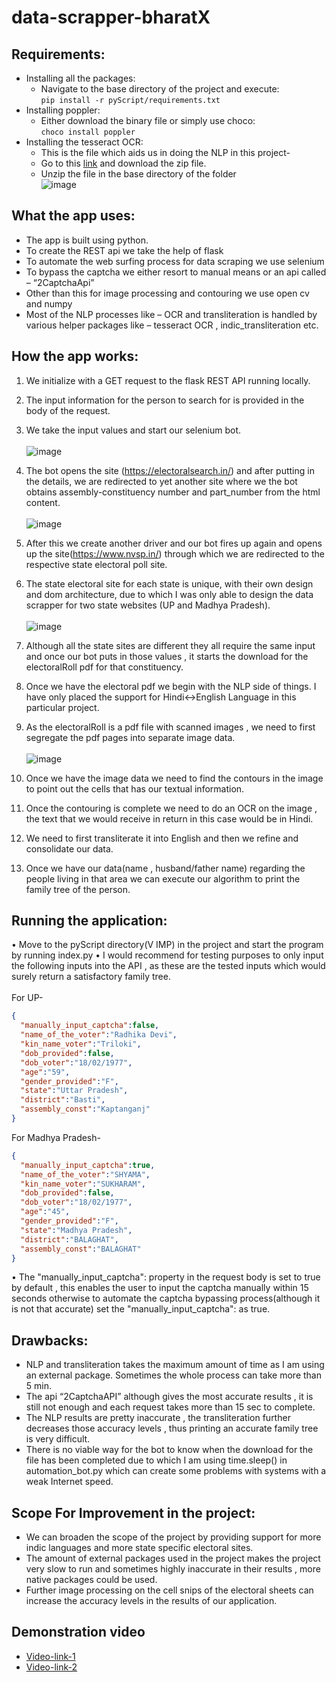 # data-scrapper-bharatX
## Requirements:
* Installing all the packages:
  * Navigate to the base directory of the project and execute:<br>
  ```pip install -r pyScript/requirements.txt```
* Installing poppler:
  * Either download the binary file or simply use choco:<br>
  ```choco install poppler``` 
* Installing the tesseract OCR:
  * This is the file which aids us in doing the NLP in this project-<br> 
  * Go to this <a href='https://drive.google.com/file/d/1251VS1n8pqwK0sEQGqHw1VlzrEVarPlE/view?usp=share_link'>link</a> and download the zip file.
  * Unzip the file in the base directory of the folder<br>
    ![image](https://user-images.githubusercontent.com/66525380/200206134-9d8ee38d-d72d-4c9f-b34a-2cd36e4e69cd.png)

## What the app uses:
* The app is built using python.
* To create the REST api we take the help of flask
* To automate the web surfing process for data scraping we use selenium 
* To bypass the captcha we either resort to manual means or an api called – “2CaptchaApi”
* Other than this for image processing and contouring we use open cv and numpy
* Most of the NLP processes like – OCR and transliteration is handled by various helper packages like – tesseract OCR , indic_transliteration etc.
## How the app works:
1.  We initialize with a GET request to the flask REST API running locally.
2.  The input information for the person to search for is provided in the body of the request.
3.	We take the input values and start our selenium bot.<br><br>
    ![image](https://user-images.githubusercontent.com/66525380/200200004-abc69023-1683-4cc4-812a-7d03db5d2a9d.png)
4.  The bot opens the site (https://electoralsearch.in/) and after putting in the details, we are redirected to yet another site where we the bot obtains assembly-constituency number and part_number from the html content.<br><br>
    ![image](https://user-images.githubusercontent.com/66525380/200200032-5af188d7-acd7-4cd7-941a-247a333321a4.png)
5.  After this we create another driver and our bot fires up again and opens up the site(https://www.nvsp.in/) through which we are redirected to the respective state electoral poll site.
6.  The state electoral site for each state is unique, with their own design and dom architecture, due to which I was only able to design the data scrapper for two state websites (UP and Madhya Pradesh).<br><br>
    ![image](https://user-images.githubusercontent.com/66525380/200200081-3aecf5b0-f959-45b9-901d-b27f6b411b6c.png)

7.  Although all the state sites are different they all require the same input and once our bot puts in those values , it starts the download for the electoralRoll pdf for that constituency.
8.  Once we have the electoral pdf we begin with the NLP side of things. I have only placed the support for Hindi<->English Language in this particular project.
9.  As the electoralRoll is a pdf file with scanned images , we need to first segregate the pdf pages into separate image data.<br><br>
    ![image](https://user-images.githubusercontent.com/66525380/200200090-467eb69b-fb4c-459f-9f62-ca40788b316d.png)
10. Once we have the image data we need to find the contours in the image to point out the cells that has our textual information.
11. Once the contouring is complete we need to do an OCR on the image , the text that we would receive in return in this case would be in Hindi.
12.	We need to first transliterate it into English and then we refine and consolidate our data.
13.	Once we have our data(name , husband/father name) regarding the people living in that area we can execute our algorithm to print the family tree of the person.
## Running the application:
•	Move to the pyScript directory(V IMP) in the project and start the program by running index.py
•	I would recommend for testing purposes to only input the following inputs into the API , as these are the tested inputs which would surely return a satisfactory       family tree.<br><br>
  For UP-<br>
  ```json
  {
    "manually_input_captcha":false,
    "name_of_the_voter":"Radhika Devi",
    "kin_name_voter":"Triloki",
    "dob_provided":false,
    "dob_voter":"18/02/1977",
    "age":"59",
    "gender_provided":"F",
    "state":"Uttar Pradesh",
    "district":"Basti",
    "assembly_const":"Kaptanganj"
  }
  ```
  For Madhya Pradesh-
  ```json
  {
    "manually_input_captcha":true,
    "name_of_the_voter":"SHYAMA",
    "kin_name_voter":"SUKHARAM",
    "dob_provided":false,
    "dob_voter":"18/02/1977",
    "age":"45",
    "gender_provided":"F",
    "state":"Madhya Pradesh",
    "district":"BALAGHAT",
    "assembly_const":"BALAGHAT"
  }
  ```
•	The "manually_input_captcha": property in the request body is set to true by default , this enables the user to input the captcha manually within 15 seconds otherwise to automate the captcha bypassing process(although it is not that accurate) set the "manually_input_captcha": as true.

## Drawbacks:
- NLP and transliteration takes the maximum amount of time as I am using an external package. Sometimes the whole process can take more than 5 min.
- The api “2CaptchaAPI” although gives the most accurate results , it is still not enough and each request takes more than 15 sec to complete.
- The NLP results are pretty inaccurate , the transliteration further decreases those accuracy levels , thus printing an accurate family tree is very difficult.
- There is no viable way for the bot to know when the download for the file has been completed due to which I am using time.sleep() in automation_bot.py which can create some problems with systems with a weak Internet speed.
## Scope For Improvement in the project:
- We can broaden the scope of the project by providing support for more indic languages and more state specific electoral sites.
- The amount of external packages used in the project makes the project very slow to run and sometimes highly inaccurate in their results , more native packages could be used.
- Further image processing on the cell snips of the electoral sheets can increase the accuracy levels in the results of our application.

## Demonstration video
- <a href=''>Video-link-1</a>
- <a href=''>Video-link-2</a>
